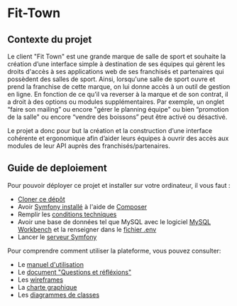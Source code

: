 # Fit-Town

## Contexte du projet
Le client "Fit Town" est une grande marque de salle de sport et souhaite la création d’une interface
simple à destination de ses équipes qui gèrent les droits d'accès à ses applications web de ses
franchisés et partenaires qui possèdent des salles de sport. Ainsi, lorsqu'une salle de sport
ouvre et prend la franchise de cette marque, on lui donne accès à un outil de gestion en ligne.
En fonction de ce qu’il va reverser à la marque et de son contrat, il a droit à des options ou
modules supplémentaires. Par exemple, un onglet “faire son mailing” ou encore "gérer le
planning équipe" ou bien “promotion de la salle" ou encore “vendre des boissons” peut être
activé ou désactivé.

Le projet a donc pour but la création et la construction d’une interface cohérente et
ergonomique afin d’aider leurs équipes à ouvrir des accès aux modules de leur API auprès des
franchisés/partenaires.

## Guide de deploiement

Pour pouvoir déployer ce projet et installer sur votre ordinateur, il vous faut :
- [Cloner ce dépôt](https://symfony.com/doc/current/setup.html#setting-up-an-existing-symfony-project)
- Avoir [Symfony installé](https://symfony.com/doc/current/setup.html) à l'aide de [Composer](https://getcomposer.org/download/)
- Remplir les [conditions techniques](https://symfony.com/doc/current/setup.html#technical-requirements)
- Avoir une base de données tel que MySQL avec le logiciel [MySQL Workbench](https://dev.mysql.com/downloads/workbench/) et la renseigner dans le [fichier .env](https://symfony.com/doc/current/doctrine.html#configuring-the-database)
- Lancer le [serveur Symfony](https://symfony.com/doc/current/setup.html#running-symfony-applications)

Pour comprendre comment utiliser la plateforme, vous pouvez consulter:
- Le [manuel d'utilisation](https://github.com/Blacknwhite834/Fit-Town/blob/main/Manuel%20utilisation%20-%20Fit%20Town.pdf)
- Le [document "Questions et réfléxions"](https://github.com/Blacknwhite834/Fit-Town/blob/main/Questions%20et%20r%C3%A9l%C3%A9xions.pdf)
- Les [wireframes](https://xd.adobe.com/view/773b53f7-44f5-4dc1-b725-272b5357a4f5-2268/?fullscreen)
- La [charte graphique](https://github.com/Blacknwhite834/Fit-Town/blob/main/Charte%20Graphique.png)
- Les [diagrammes de classes](https://github.com/Blacknwhite834/Fit-Town/blob/main/drawSQL-export-2022-10-30_13_19.png)


